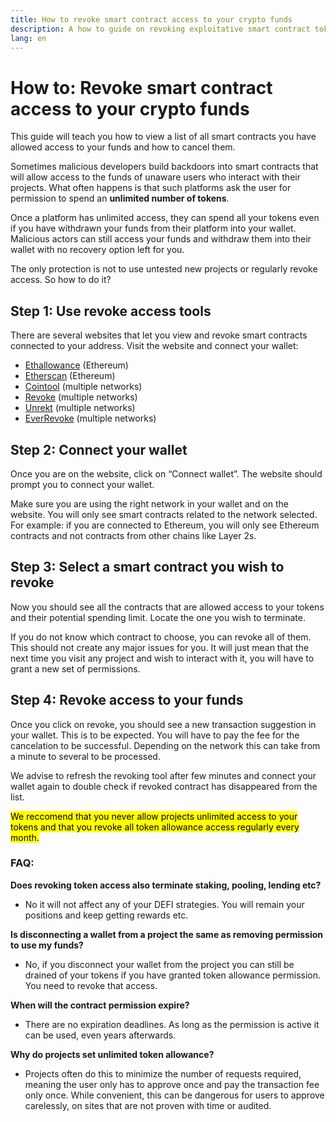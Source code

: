 ```yaml
---
title: How to revoke smart contract access to your crypto funds
description: A how to guide on revoking exploitative smart contract token access
lang: en
---
```


# How to: Revoke smart contract access to your crypto funds

This guide will teach you how to view a list of all smart contracts you have allowed access to your funds and how to cancel them.

Sometimes malicious developers build backdoors into smart contracts that will allow access to the funds of unaware users who interact with their projects. What often happens is that such platforms ask the user for permission to spend an **unlimited number of tokens**.

Once a platform has unlimited access, they can spend all your tokens even if you have withdrawn your funds from their platform into your wallet. Malicious actors can still access your funds and withdraw them into their wallet with no recovery option left for you. 

The only protection is not to use untested new projects or regularly revoke access. So how to do it?

## Step 1: Use revoke access tools

There are several websites that let you view and revoke smart contracts connected to your address. Visit the website and connect your wallet:

- [Ethallowance](https://ethallowance.com/) (Ethereum)
- [Etherscan](https://etherscan.io/tokenapprovalchecker) (Ethereum)
- [Cointool](https://cointool.app/approve/eth) (multiple networks)
- [Revoke](https://revoke.cash/) (multiple networks)
- [Unrekt](https://app.unrekt.net/) (multiple networks)
- [EverRevoke](https://everrise.com/everrevoke/) (multiple networks)

## Step 2: Connect your wallet

Once you are on the website, click on “Connect wallet”. The website should prompt you to connect your wallet.  

Make sure you are using the right network in your wallet and on the website. You will only see smart contracts related to the network selected. For example: if you are connected to Ethereum, you will only see Ethereum contracts and not contracts from other chains like Layer 2s.

## Step 3: Select a smart contract you wish to revoke

Now you should see all the contracts that are allowed access to your tokens and their potential spending limit.  Locate the one you wish to terminate.

If you do not know which contract to choose, you can revoke all of them. This should not create any major issues for you. It will just mean that the next time you visit any project and wish to interact with it, you will have to grant a new set of permissions. 

## Step 4: Revoke access to your funds

Once you click on revoke, you should see a new transaction suggestion in your wallet. This is to be expected. You will have to pay the fee for the cancelation to be successful. Depending on the network this can take from a minute to several to be processed.

We advise to refresh the revoking tool after few minutes and connect your wallet again to double check if revoked contract has disappeared from the list. 

<mark> We reccomend that you never allow projects unlimited access to your tokens and that you revoke all token allowance access regularly every month. </mark>

### FAQ:

**Does revoking token access also terminate staking, pooling, lending etc?**

- No it will not affect any of your DEFI strategies. You will remain your positions and keep getting rewards etc.

**Is disconnecting a wallet from a project the same as removing permission to use my funds?**

- No, if you disconnect your wallet from the project you can still be drained of your tokens if you have granted token allowance permission. You need to revoke that access.

**When will the contract permission expire?**

- There are no expiration deadlines. As long as the permission is active it can be used, even years afterwards.

**Why do projects set unlimited token allowance?**

- Projects often do this to minimize the number of requests required, meaning the user only has to approve once and pay the transaction fee only once.  While convenient, this can be dangerous for users to approve carelessly, on sites that are not proven with time or audited.
